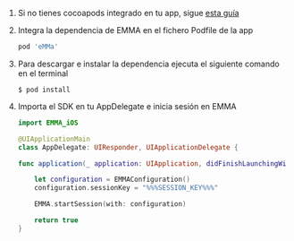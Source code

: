 1. Si no tienes cocoapods integrado en tu app, sigue <a target="_blank" rel="nofollow" href="https://guides.cocoapods.org/using/getting-started.html#toc_3">esta guía</a>

2. Integra la dependencia de EMMA en el fichero Podfile de la app

   ```ruby
   pod 'eMMa'
   ```

3. Para descargar e instalar la dependencia ejecuta el siguiente comando en el terminal

   ```
   $ pod install
   ```

4. Importa el SDK en tu AppDelegate e inicia sesión en EMMA

   ```swift
   import EMMA_iOS

   @UIApplicationMain
   class AppDelegate: UIResponder, UIApplicationDelegate {

   func application(_ application: UIApplication, didFinishLaunchingWithOptions launchOptions: [UIApplication.LaunchOptionsKey: Any]?) -> Bool {

       let configuration = EMMAConfiguration()
       configuration.sessionKey = "%%%SESSION_KEY%%%"

       EMMA.startSession(with: configuration)

       return true
   }
   ```
